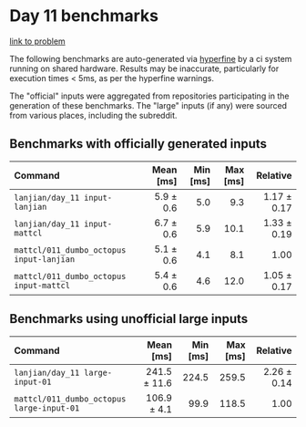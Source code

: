 # Day 11 benchmarks

[link to problem](http://adventofcode.com/2021/day/11)

The following benchmarks are auto-generated via [hyperfine](https://github.com/sharkdp/hyperfine) by a ci system running on shared hardware. Results may be inaccurate, particularly for execution times < 5ms, as per the hyperfine warnings.

The "official" inputs were aggregated from repositories participating in the generation of these benchmarks. The "large" inputs (if any) were sourced from various places, including the subreddit.

## Benchmarks with officially generated inputs
| Command | Mean [ms] | Min [ms] | Max [ms] | Relative |
|:---|---:|---:|---:|---:|
| `lanjian/day_11 input-lanjian` | 5.9 ± 0.6 | 5.0 | 9.3 | 1.17 ± 0.17 |
| `lanjian/day_11 input-mattcl` | 6.7 ± 0.6 | 5.9 | 10.1 | 1.33 ± 0.19 |
| `mattcl/011_dumbo_octopus input-lanjian` | 5.1 ± 0.6 | 4.1 | 8.1 | 1.00 |
| `mattcl/011_dumbo_octopus input-mattcl` | 5.4 ± 0.6 | 4.6 | 12.0 | 1.05 ± 0.17 |
## Benchmarks using unofficial large inputs
| Command | Mean [ms] | Min [ms] | Max [ms] | Relative |
|:---|---:|---:|---:|---:|
| `lanjian/day_11 large-input-01` | 241.5 ± 11.6 | 224.5 | 259.5 | 2.26 ± 0.14 |
| `mattcl/011_dumbo_octopus large-input-01` | 106.9 ± 4.1 | 99.9 | 118.5 | 1.00 |
